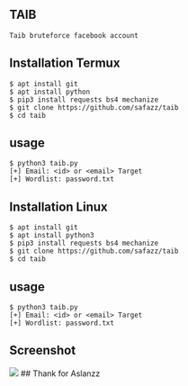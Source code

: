 ## TAIB
```
Taib bruteforce facebook account
```
## Installation Termux
```
$ apt install git
$ apt install python
$ pip3 install requests bs4 mechanize
$ git clone https://github.com/safazz/taib
$ cd taib
```
## usage
```
$ python3 taib.py
[+] Email: <id> or <email> Target
[+] Wordlist: password.txt
```
## Installation Linux
```
$ apt install git
$ apt install python3
$ pip3 install requests bs4 mechanize
$ git clone https://github.com/safazz/taib
$ cd taib
```
## usage
```
$ python3 taib.py
[+] Email: <id> or <email> Target
[+] Wordlist: password.txt
```
## Screenshot
<img src="https://h.top4top.io/p_1658yctph0.jpg">
## Thank for Aslanzz
